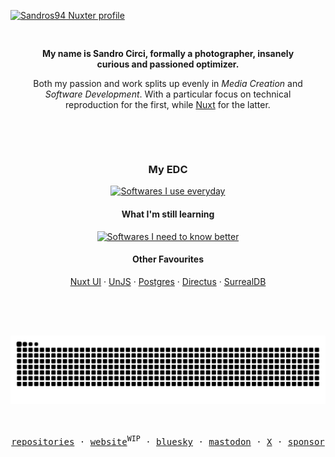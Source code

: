 [![Sandros94 Nuxter profile](https://nuxters.nuxt.com/card/Sandros94/og.png)](https://nuxters.nuxt.com/Sandros94)

<div align="center">
  <div style="padding-top: 1rem; padding-bottom: 1rem; max-width: 50ch;">
    <p style="margin-bottom: 4px;"><strong>My name is Sandro&nbsp;Circi, formally a photographer, insanely curious and passioned optimizer.</strong></p>
    <p>Both my passion and work splits up evenly in <i>Media&nbsp;Creation</i> and <i>Software&nbsp;Development</i>. With a particular focus on technical reproduction for the first, while <a href="https://nuxt.com" target="_blank">Nuxt</a> for the latter.
    </p>
  </div>

  <div style="padding-top: 2rem; padding-bottom: 2rem;">
    <h3>My EDC</h3>
    <a href="https://skillicons.dev" target="_blank">
      <img alt="Softwares I use everyday" src="https://skillicons.dev/icons?i=nuxtjs,ts,md,docker,ps" />
    </a>

  <h4>What I'm still learning</h4>
    <a href="https://skillicons.dev" target="_blank">
      <img alt="Softwares I need to know better" src="https://skillicons.dev/icons?i=vitest,vite,kubernetes,vue,regex" />
    </a>

  <h4>Other Favourites</h4>
    <span>
      <a href="https://ui.nuxt.com" target="_blank">Nuxt UI</a> ·
      <a href="https://unjs.io" target="_blank">UnJS</a> ·
      <a href="https://www.postgresql.org" target="_blank">Postgres</a> ·
      <a href="https://directus.io" target="_blank">Directus</a> ·
      <a href="https://surrealdb.com" target="_blank">SurrealDB</a>
    </span>
  </div>

  <p style="padding-top: 2rem; padding-bottom: 2rem;">
    <!-- Generated with the awesome [Platane/snk](https://github.com/Platane/snk) -->
    <picture>
      <source media="(prefers-color-scheme: dark)" srcset="https://raw.githubusercontent.com/sandros94/sandros94/snk-output/github-contribution-grid-snake-dark.svg">
      <source media="(prefers-color-scheme: light)" srcset="https://raw.githubusercontent.com/sandros94/sandros94/snk-output/github-contribution-grid-snake.svg">
      <img alt="github contribution grid snake animation" src="https://raw.githubusercontent.com/sandros94/sandros94/snk-output/github-contribution-grid-snake.svg">
    </picture>
  </p>
</div>

<p align="center">
  <samp>
    <a href="https://github.com/Sandros94?tab=repositories" target="_blank">repositories</a> ·
    <a href="https://s94.dev" target="_blank">website</a><sup>WIP</sup> ·
    <a href="https://bsky.app/profile/sandros94.com" target="_blank">bluesky</a> ·
    <a href="https://mastodon.social/@sandros94" target="_blank">mastodon</a> ·
    <a href="https://x.com/_sandros94" target="_blank">X</a> ·
    <a href="https://github.com/sponsors/sandros94" target="_blank">sponsor</a>
  </samp>
</p>
